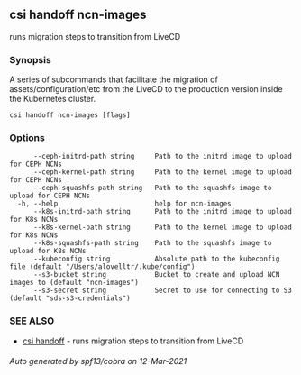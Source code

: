## csi handoff ncn-images

runs migration steps to transition from LiveCD

### Synopsis

A series of subcommands that facilitate the migration of assets/configuration/etc from the LiveCD to the production version inside the Kubernetes cluster.

```
csi handoff ncn-images [flags]
```

### Options

```
      --ceph-initrd-path string     Path to the initrd image to upload for CEPH NCNs
      --ceph-kernel-path string     Path to the kernel image to upload for CEPH NCNs
      --ceph-squashfs-path string   Path to the squashfs image to upload for CEPH NCNs
  -h, --help                        help for ncn-images
      --k8s-initrd-path string      Path to the initrd image to upload for K8s NCNs
      --k8s-kernel-path string      Path to the kernel image to upload for K8s NCNs
      --k8s-squashfs-path string    Path to the squashfs image to upload for K8s NCNs
      --kubeconfig string           Absolute path to the kubeconfig file (default "/Users/alovelltr/.kube/config")
      --s3-bucket string            Bucket to create and upload NCN images to (default "ncn-images")
      --s3-secret string            Secret to use for connecting to S3 (default "sds-s3-credentials")
```

### SEE ALSO

* [csi handoff](csi_handoff.md)	 - runs migration steps to transition from LiveCD

###### Auto generated by spf13/cobra on 12-Mar-2021
